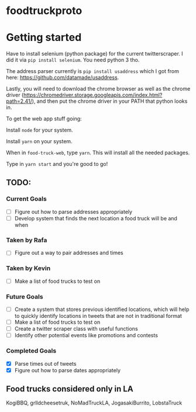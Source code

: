 # foodtruckproto

# Getting started
Have to install selenium (python package) for the current twitterscraper. I did
it via `pip install selenium`. You need python 3 tho.

The address parser currently is `pip install usaddress` which I got from here: 
https://github.com/datamade/usaddress.

Lastly, you will need to download the chrome browser as well as the chrome 
driver (https://chromedriver.storage.googleapis.com/index.html?path=2.41/), and then put the chrome driver in your PATH that python looks in.

To get the web app stuff going: 

Install `node` for your system. 

Install `yarn` on your system.

When in `food-truck-web`, type `yarn`. This will install all the needed packages.

Type in `yarn start` and you're good to go!



## TODO:
### Current Goals
- [ ] Figure out how to parse addresses appropriately
- [ ] Develop system that finds the next location a food truck will be and when

### Taken by Rafa
- [ ] Figure out a way to pair addresses and times

### Taken by Kevin
- [ ] Make a list of food trucks to test on

### Future Goals
- [ ] Create a system that stores previous identified locations, which will help
to quickly identify locations in tweets that are not in traditional format
- [ ] Make a list of food trucks to test on
- [ ] Create a twitter scraper class with useful functions
- [ ] Identify other potential events like promotions and contests

### Completed Goals
- [x] Parse times out of tweets
- [x] Figure out how to parse dates appropriately

## Food trucks considered only in LA
KogiBBQ, grlldcheesetruk, NoMadTruckLA, JogasakiBurrito, LobstaTruck